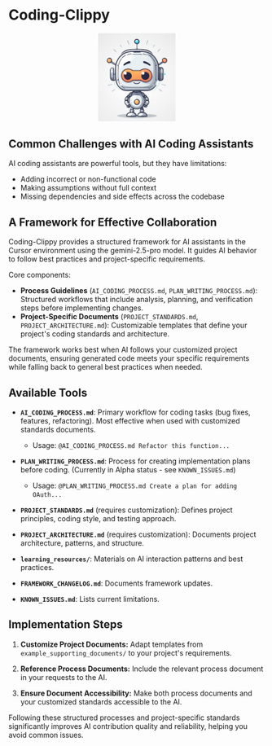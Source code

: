 # Coding-Clippy

<p align="center">
  <img src="img/logo.png" alt="logo" width="30%" />
</p>

## Common Challenges with AI Coding Assistants

AI coding assistants are powerful tools, but they have limitations:
* Adding incorrect or non-functional code
* Making assumptions without full context
* Missing dependencies and side effects across the codebase

## A Framework for Effective Collaboration

Coding-Clippy provides a structured framework for AI assistants in the Cursor environment using the gemini-2.5-pro model. It guides AI behavior to follow best practices and project-specific requirements.

Core components:
* **Process Guidelines** (`AI_CODING_PROCESS.md`, `PLAN_WRITING_PROCESS.md`): Structured workflows that include analysis, planning, and verification steps before implementing changes.
* **Project-Specific Documents** (`PROJECT_STANDARDS.md`, `PROJECT_ARCHITECTURE.md`): Customizable templates that define your project's coding standards and architecture.

The framework works best when AI follows your customized project documents, ensuring generated code meets your specific requirements while falling back to general best practices when needed.

## Available Tools

* **`AI_CODING_PROCESS.md`**: Primary workflow for coding tasks (bug fixes, features, refactoring). Most effective when used with customized standards documents.
  * Usage: `@AI_CODING_PROCESS.md Refactor this function...`

* **`PLAN_WRITING_PROCESS.md`**: Process for creating implementation plans before coding. (Currently in Alpha status - see `KNOWN_ISSUES.md`)
  * Usage: `@PLAN_WRITING_PROCESS.md Create a plan for adding OAuth...`

* **`PROJECT_STANDARDS.md`** (requires customization): Defines project principles, coding style, and testing approach.

* **`PROJECT_ARCHITECTURE.md`** (requires customization): Documents project architecture, patterns, and structure.

* **`learning_resources/`**: Materials on AI interaction patterns and best practices.

* **`FRAMEWORK_CHANGELOG.md`**: Documents framework updates.

* **`KNOWN_ISSUES.md`**: Lists current limitations.

## Implementation Steps

1. **Customize Project Documents:** Adapt templates from `example_supporting_documents/` to your project's requirements.

2. **Reference Process Documents:** Include the relevant process document in your requests to the AI.

3. **Ensure Document Accessibility:** Make both process documents and your customized standards accessible to the AI.

Following these structured processes and project-specific standards significantly improves AI contribution quality and reliability, helping you avoid common issues.
